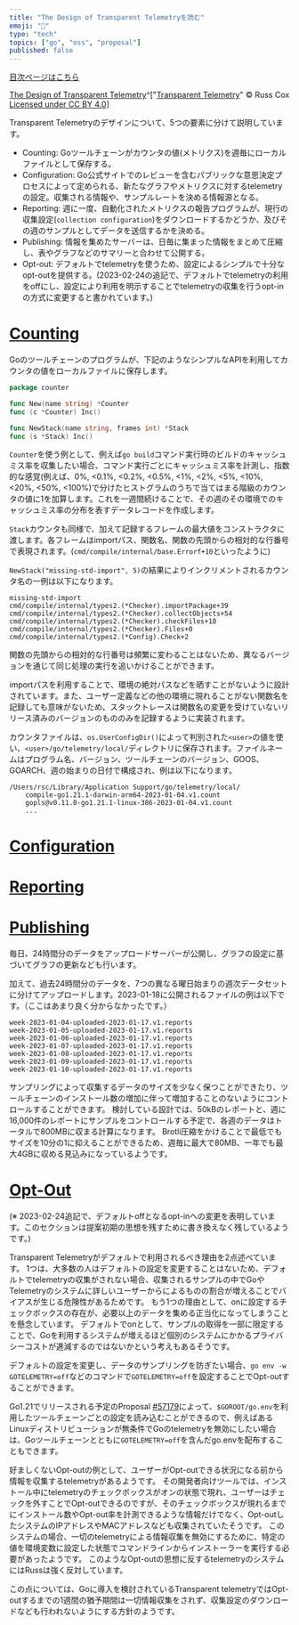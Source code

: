 ```yaml
---
title: "The Design of Transparent Telemetryを読む"
emoji: "🌌"
type: "tech"
topics: ["go", "oss", "proposal"]
published: false
---
```


[目次ページはこちら](https://zenn.dev/a2not/articles/telemetry-index)

[The Design of Transparent Telemetry](https://research.swtch.com/telemetry-design)^["[Transparent Telemetry](https://research.swtch.com/telemetry)" © Russ Cox [Licensed under CC BY 4.0](https://creativecommons.org/licenses/by/4.0/)]

Transparent Telemetryのデザインについて、5つの要素に分けて説明しています。

- Counting: Goツールチェーンがカウンタの値(メトリクス)を週毎にローカルファイルとして保存する。
- Configuration: Go公式サイトでのレビューを含むパブリックな意思決定プロセスによって定められる、新たなグラフやメトリクスに対するtelemetryの設定。収集される情報や、サンプルレートを決める情報源となる。
- Reporting: 週に一度、自動化されたメトリクスの報告プログラムが、現行の収集設定(`collection configuration`)をダウンロードするかどうか、及びその週のサンプルとしてデータを送信するかを決める。
- Publishing: 情報を集めたサーバーは、日毎に集まった情報をまとめて圧縮し、表やグラフなどのサマリーと合わせて公開する。
- Opt-out: デフォルトでtelemetryを使うため、設定によるシンプルで十分なopt-outを提供する。(2023-02-24の追記で、デフォルトでtelemetryの利用をoffにし、設定により利用を明示することでtelemetryの収集を行うopt-inの方式に変更すると書かれています。)

# [Counting](https://research.swtch.com/telemetry-design#counting)

Goのツールチェーンのプログラムが、下記のようなシンプルなAPIを利用してカウンタの値をローカルファイルに保存します。

```go
package counter

func New(name string) *Counter
func (c *Counter) Inc()

func NewStack(name string, frames int) *Stack
func (s *Stack) Inc()
```

`Counter`を使う例として、例えば`go build`コマンド実行時のビルドのキャッシュミス率を収集したい場合、コマンド実行ごとにキャッシュミス率を計測し、指数的な感覚(例えば、0%, <0.1%, <0.2%, <0.5%, <1%, <2%, <5%, <10%, <20%, <50%, <100%)で分けたヒストグラムのうちで当てはまる階級のカウンタの値に1を加算します。これを一週間続けることで、その週のその環境でのキャッシュミス率の分布を表すデータレコードを作成します。

`Stack`カウンタも同様で、加えて記録するフレームの最大値をコンストラクタに渡します。各フレームはimportパス、関数名、関数の先頭からの相対的な行番号で表現されます。(`cmd/compile/internal/base.Errorf+10`といったように)

`NewStack("missing-std-import", 5)`の結果によりインクリメントされるカウンタ名の一例は以下になります。

```
missing-std-import
cmd/compile/internal/types2.(*Checker).importPackage+39
cmd/compile/internal/types2.(*Checker).collectObjects+54
cmd/compile/internal/types2.(*Checker).checkFiles+18
cmd/compile/internal/types2.(*Checker).Files+0
cmd/compile/internal/types2.(*Config).Check+2
```

関数の先頭からの相対的な行番号は頻繁に変わることはないため、異なるバージョンを通じて同じ処理の実行を追いかけることができます。

importパスを利用することで、環境の絶対パスなどを晒すことがないように設計されています。また、ユーザー定義などの他の環境に現れることがない関数名を記録しても意味がないため、スタックトレースは関数名の変更を受けていないリリース済みのバージョンのもののみを記録するように実装されます。

カウンタファイルは、`os.UserConfigDir()`によって判別された`<user>`の値を使い、`<user>/go/telemetry/local/`ディレクトリに保存されます。ファイルネームはプログラム名、バージョン、ツールチェーンのバージョン、GOOS、GOARCH、週の始まりの日付で構成され、例は以下になります。

```
/Users/rsc/Library/Application Support/go/telemetry/local/
	compile-go1.21.1-darwin-arm64-2023-01-04.v1.count
	gopls@v0.11.0-go1.21.1-linux-386-2023-01-04.v1.count
	...
```















# [Configuration](https://research.swtch.com/telemetry-design#configuration)











# [Reporting](https://research.swtch.com/telemetry-design#reporting)



















# [Publishing](https://research.swtch.com/telemetry-design#publishing)

毎日、24時間分のデータをアップロードサーバーが公開し、グラフの設定に基づいてグラフの更新なども行います。

加えて、過去24時間分のデータを、7つの異なる曜日始まりの週次データセットに分けてアップロードします。2023-01-18に公開されるファイルの例は以下です。（ここはあまり良く分からなかったです。）

```
week-2023-01-04-uploaded-2023-01-17.v1.reports
week-2023-01-05-uploaded-2023-01-17.v1.reports
week-2023-01-06-uploaded-2023-01-17.v1.reports
week-2023-01-07-uploaded-2023-01-17.v1.reports
week-2023-01-08-uploaded-2023-01-17.v1.reports
week-2023-01-09-uploaded-2023-01-17.v1.reports
week-2023-01-10-uploaded-2023-01-17.v1.reports
```

サンプリングによって収集するデータのサイズを少なく保つことができたり、ツールチェーンのインストール数の増加に伴って増加することのないようにコントロールすることができます。
検討している設計では、50kBのレポートと、週に16,000件のレポートにサンプルをコントロールする予定で、各週のデータはトータルで800MBに収まる計算になります。
Brotli圧縮をかけることで最低でもサイズを10分の1に抑えることができるため、週毎に最大で80MB、一年でも最大4GBに収める見込みになっているようです。


# [Opt-Out](https://research.swtch.com/telemetry-design#opt-out)

(※ 2023-02-24追記で、デフォルトoffとなるopt-inへの変更を表明しています。このセクションは提案初期の思想を残すために書き換えなく残しているようです。)

Transparent Telemetryがデフォルトで利用されるべき理由を2点述べています。
1つは、大多数の人はデフォルトの設定を変更することはないため、デフォルトでtelemetryの収集がされない場合、収集されるサンプルの中でGoやTelemetryのシステムに詳しいユーザーからによるものの割合が増えることでバイアスが生じる危険性があるためです。
もう1つの理由として、onに設定するチェックボックスの存在が、必要以上のデータを集める正当化になってしまうことを懸念しています。
デフォルトでonとして、サンプルの取得を一部に限定することで、Goを利用するシステムが増えるほど個別のシステムにかかるプライバシーコストが逓減するのではないかという考えもあるそうです。

デフォルトの設定を変更し、データのサンプリングを防ぎたい場合、`go env -w GOTELEMETRY=off`などのコマンドで`GOTELEMETRY=off`を設定することでOpt-outすることができます。

Go1.21でリリースされる予定のProposal [#57179](https://github.com/golang/go/issues/57179)によって、`$GOROOT/go.env`を利用したツールチェーンごとの設定を読み込むことができるので、例えばあるLinuxディストリビューションが無条件でGoのtelemetryを無効にしたい場合は、Goツールチェーンとともに`GOTELEMETRY=off`を含んだgo.envを配布することもできます。

好ましくないOpt-outの例として、ユーザーがOpt-outできる状況になる前から情報を収集するtelemetryがあるようです。
その開発者向けツールでは、インストール中にtelemetryのチェックボックスがオンの状態で現れ、ユーザーはチェックを外すことでOpt-outできるのですが、そのチェックボックスが現れるまでにインストール数やOpt-out率を計測できるような情報だけでなく、Opt-outしたシステムのIPアドレスやMACアドレスなども収集されていたそうです。
このシステムの場合、一切のtelemetryによる情報収集を無効にするために、特定の値を環境変数に設定した状態でコマンドラインからインストーラーを実行する必要があったようです。
このようなOpt-outの思想に反するtelemetryのシステムにはRussは強く反対しています。

この点については、Goに導入を検討されているTransparent telemetryではOpt-outするまでの1週間の猶予期間は一切情報収集をされず、収集設定のダウンロードなども行われないようにする方針のようです。
